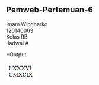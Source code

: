 ## Pemweb-Pertemuan-6

<div>Imam Windharko
<div>120140063
<div>Kelas RB
<div>Jadwal A

*Output

![output](https://github.com/windharko/foto/blob/main/image.png)